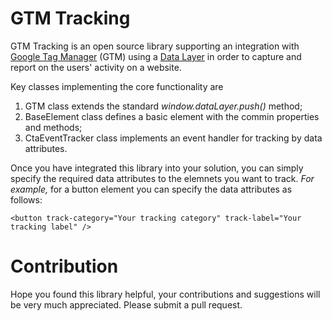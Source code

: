 # GTM Tracking
GTM Tracking is an open source library supporting an integration with [Google Tag Manager](https://developers.google.com/tag-manager/) (GTM) using a [Data Layer](https://developers.google.com/tag-manager/devguide#datalayer) in order to capture and report on the users' activity on a website.

Key classes implementing the core functionality are
1. GTM class extends the standard _window.dataLayer.push()_ method;
2. BaseElement class defines a basic element with the commin properties and methods;
3. CtaEventTracker class implements an event handler for tracking by data attributes.

Once you have integrated this library into your solution, you can simply specify the required data attributes to the elemnets you want to track. _For example,_ for a button element you can specify the data attributes as follows:

```<button track-category="Your tracking category" track-label="Your tracking label" />```

# Contribution
Hope you found this library helpful, your contributions and suggestions will be very much appreciated. Please submit a pull request.
